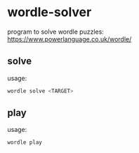 # wordle-solver

program to solve wordle puzzles: https://www.powerlanguage.co.uk/wordle/

## solve

usage:

```sh
wordle solve <TARGET>
```

## play

usage:

```sh
wordle play
```